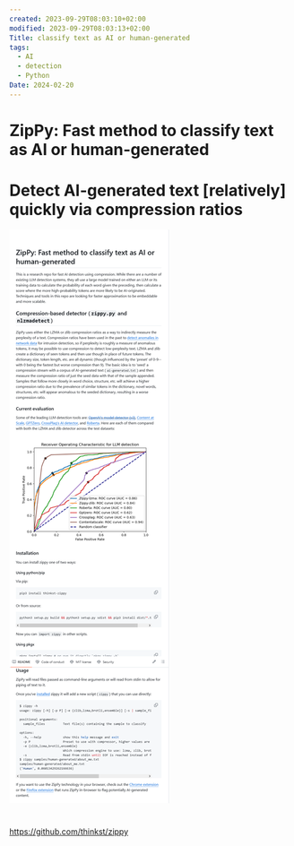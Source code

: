 ```yaml
---
created: 2023-09-29T08:03:10+02:00
modified: 2023-09-29T08:03:13+02:00
Title: classify text as AI or human-generated
tags:
  - AI
  - detection
  - Python
Date: 2024-02-20
---
```

# ZipPy: Fast method to classify text as AI or human-generated

# Detect AI-generated text [relatively] quickly via compression ratios

![](_asset/2023-09-29_DetectAI-generatedText_image_1.png)

# 
https://github.com/thinkst/zippy
